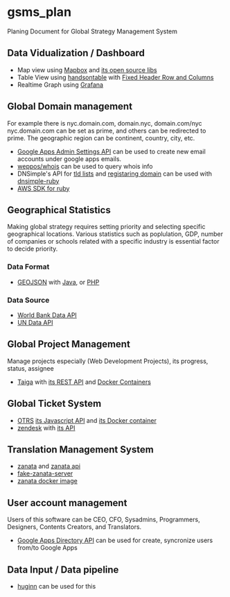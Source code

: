 # gsms_plan
Planing Document for Global Strategy Management System

## Data Vidualization / Dashboard
* Map view using [Mapbox](https://www.mapbox.com/) and [its open source libs](https://github.com/mapbox)
* Table View using [handsontable](https://github.com/handsontable/handsontable) with [Fixed Header Row and Columns](http://docs.handsontable.com/0.15.1/demo-fixed-rows-and-columns.html)
* Realtime Graph using [Grafana](https://github.com/grafana/grafana)

## Global Domain management
For example there is nyc.domain.com, domain.nyc, domain.com/nyc nyc.domain.com can be set as prime, and others can be redirected to prime.
The geographic region can be continent, country, city, etc.
* [Google Apps Admin Settings API](https://developers.google.com/admin-sdk/admin-settings/#audience) can be used to create new email accounts under google apps emails.
* [weppos/whois](https://github.com/weppos/whois) can be used to query whois info
* DNSimple's API for [tld lists](https://developer.dnsimple.com/v2/tlds/#list) and [registaring domain](https://developer.dnsimple.com/v2/registrar/#register) can be used with [dnsimple-ruby](https://github.com/aetrion/dnsimple-ruby)
* [AWS SDK for ruby](https://github.com/aws/aws-sdk-ruby)

## Geographical Statistics
Making global strategy requires setting priority and selecting specific geographical locations. Various statistics such as poplulation, GDP, number of companies or schools related with a specific industry is essential factor to decide priority.

### Data Format 
* [GEOJSON](http://geojson.org/geojson-spec.html) with [Java](https://github.com/geotools/geotools/tree/master/modules/unsupported/geojson/src/main/java/org/geotools/geojson), or [PHP](https://github.com/jmikola/geojson)

### Data Source
* [World Bank Data API](http://data.worldbank.org/developers)
* [UN Data API](http://data.un.org/Host.aspx?Content=API)

## Global Project Management
Manage projects especially (Web Development Projects), its progress, status, assignee
* [Taiga](https://taiga.io/) with [its REST API](https://taigaio.github.io/taiga-doc/dist/api.html) and [Docker Containers](https://github.com/benhutchins/docker-taiga-example)

## Global Ticket System
* [OTRS](https://github.com/OTRS/otrs) [its Javascript API](https://otrs.github.io/doc/api/otrs/6.0/JavaScript/index.html) and [its Docker container](https://github.com/juanluisbaptiste/docker-otrs)
* [zendesk](https://www.zendesk.com/) with [its API](https://developer.zendesk.com/rest_api/docs/core/introduction)

## Translation Management System
* [zanata](http://zanata.org/) and [zanata api](https://zanata.ci.cloudbees.com/job/zanata-api-site/site/zanata-common-api/rest-api-docs/index.html)
* [fake-zanata-server](https://www.npmjs.com/package/fake-zanata-server)
* [zanata docker image](https://github.com/zanata/docker-images)

## User account management
Users of this software can be CEO, CFO, Sysadmins, Programmers, Designers, Contents Creators, and Translators.
* [Google Apps Directory API](https://developers.google.com/admin-sdk/directory/) can be used for create, syncronize users from/to Google Apps

## Data Input / Data pipeline
* [huginn](https://github.com/cantino/huginn) can be used for this
